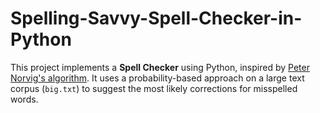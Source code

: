 # Spelling-Savvy-Spell-Checker-in-Python
This project implements a **Spell Checker** using Python, inspired by [Peter Norvig's algorithm](https://norvig.com/spell-correct.html).   It uses a probability-based approach on a large text corpus (`big.txt`) to suggest the most likely corrections for misspelled words.
